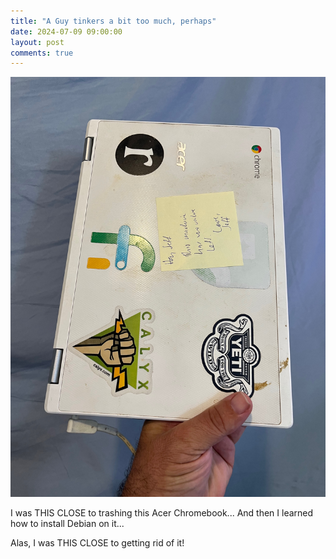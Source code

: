 ```yaml
---
title: "A Guy tinkers a bit too much, perhaps"
date: 2024-07-09 09:00:00
layout: post
comments: true
---
```



 <img src="/images/chromebook.jpg" alt="This is the Chromebook that I almost disposed...">



I was THIS CLOSE to trashing this Acer Chromebook... And then I learned how to install Debian on it...

Alas, I was THIS CLOSE to getting rid of it!
